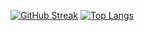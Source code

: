 [![GitHub Streak](https://github-readme-streak-stats.herokuapp.com?user=monarchxr&theme=dark)](https://git.io/streak-stats)
[![Top Langs](https://github-readme-stats.vercel.app/api/top-langs/?username=monarchxr)](https://github.com/monarchxr/github-readme-stats)
<!--
**monarchxr/monarchxr** is a ✨ _special_ ✨ repository because its `README.md` (this file) appears on your GitHub profile.

Here are some ideas to get you started:

- 🔭 I’m currently working on ...
- 🌱 I’m currently learning ...
- 👯 I’m looking to collaborate on ...
- 🤔 I’m looking for help with ...
- 💬 Ask me about ...
- 📫 How to reach me: ...
- 😄 Pronouns: ...
- ⚡ Fun fact: ...
-->
